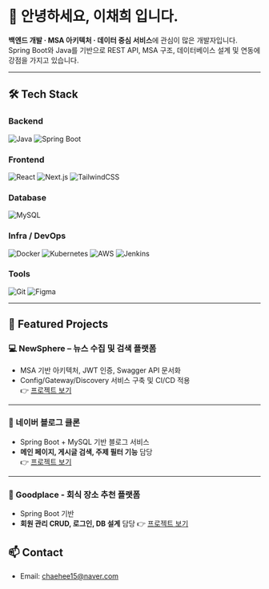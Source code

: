 # 👋 안녕하세요, 이채희 입니다.

**백엔드 개발 · MSA 아키텍처 · 데이터 중심 서비스**에 관심이 많은 개발자입니다.  
Spring Boot와 Java를 기반으로 REST API, MSA 구조, 데이터베이스 설계 및 연동에 강점을 가지고 있습니다.  

---

## 🛠 Tech Stack

### Backend
![Java](https://img.shields.io/badge/Java-007396?style=for-the-badge&logo=openjdk&logoColor=white)
![Spring Boot](https://img.shields.io/badge/SpringBoot-6DB33F?style=for-the-badge&logo=springboot&logoColor=white)

### Frontend
![React](https://img.shields.io/badge/React-61DAFB?style=for-the-badge&logo=react&logoColor=black)
![Next.js](https://img.shields.io/badge/Next.js-000000?style=for-the-badge&logo=nextdotjs&logoColor=white)
![TailwindCSS](https://img.shields.io/badge/TailwindCSS-06B6D4?style=for-the-badge&logo=tailwindcss&logoColor=white)

### Database
![MySQL](https://img.shields.io/badge/MySQL-4479A1?style=for-the-badge&logo=mysql&logoColor=white)

### Infra / DevOps
![Docker](https://img.shields.io/badge/Docker-2496ED?style=for-the-badge&logo=docker&logoColor=white)
![Kubernetes](https://img.shields.io/badge/Kubernetes-326CE5?style=for-the-badge&logo=kubernetes&logoColor=white)
![AWS](https://img.shields.io/badge/AWS-232F3E?style=for-the-badge&logo=amazonaws&logoColor=white)
![Jenkins](https://img.shields.io/badge/Jenkins-D24939?style=for-the-badge&logo=jenkins&logoColor=white)

### Tools
![Git](https://img.shields.io/badge/Git-F05032?style=for-the-badge&logo=git&logoColor=white)
![Figma](https://img.shields.io/badge/Figma-F24E1E?style=for-the-badge&logo=figma&logoColor=white)

---

## 📌 Featured Projects

### 💻 NewSphere – 뉴스 수집 및 검색 플랫폼
- MSA 기반 아키텍처, JWT 인증, Swagger API 문서화  
- Config/Gateway/Discovery 서비스 구축 및 CI/CD 적용  
👉 [프로젝트 보기](링크)

---

### 📝 네이버 블로그 클론
- Spring Boot + MySQL 기반 블로그 서비스  
- **메인 페이지, 게시글 검색, 주제 필터 기능** 담당  
👉 [프로젝트 보기](링크)

---
### 🍴 Goodplace - 회식 장소 추천 플랫폼
- Spring Boot 기반
- **회원 관리 CRUD, 로그인, DB 설계** 담당
👉 [프로젝트 보기](링크)


## 📫 Contact
- Email: chaehee15@naver.com 
